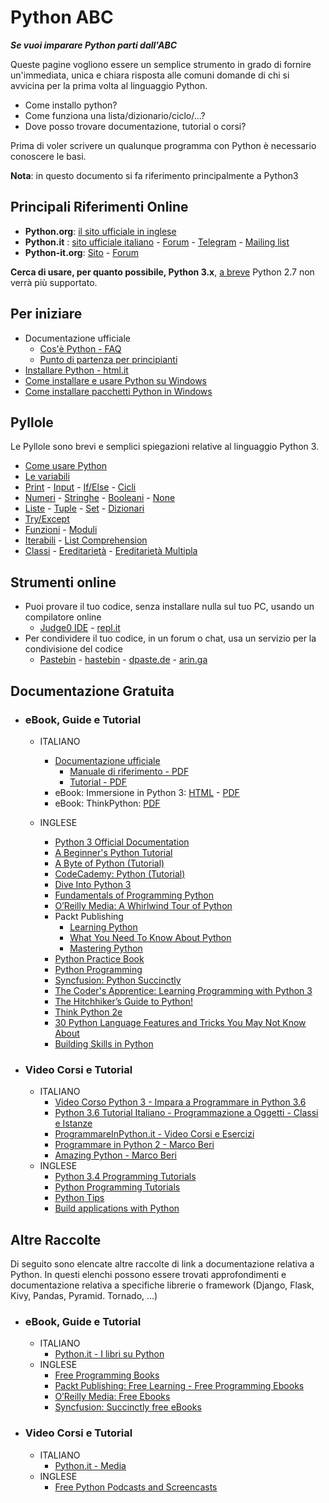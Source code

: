# Python ABC

_**Se vuoi imparare Python parti dall'ABC**_

Queste pagine vogliono essere un semplice strumento in grado di fornire un'immediata, unica e chiara risposta alle comuni domande di chi si avvicina per la prima volta al linguaggio Python.

* Come installo python?
* Come funziona una lista/dizionario/ciclo/...?
* Dove posso trovare documentazione, tutorial o corsi?

Prima di voler scrivere un qualunque programma con Python è necessario conoscere le basi.

**Nota**: in questo documento si fa riferimento principalmente a Python3


## Principali Riferimenti Online
* **Python.org**: [il sito ufficiale in inglese](https://docs.python.org)
* **Python.it** : [sito ufficiale italiano](http://www.python.it/) - [Forum](http://www.python.it/forum) - [Telegram](https://t.me/pythonita) - [Mailing list](http://www.python.it/comunita/mailing-list/)
* **Python-it.org**: [Sito](http://www.python-it.org) - [Forum](http://www.python-it.org/forum)

**Cerca di usare, per quanto possibile, Python 3.x**, [a breve](https://pythonclock.org) Python 2.7 non verrà più supportato.

## Per iniziare

  * Documentazione ufficiale
     * [Cos'è Python - FAQ](http://python.it/doc/faq/)
     * [Punto di partenza per principianti](http://python.it/doc/newbie/)
  * [Installare Python - html.it](http://www.html.it/pag/15609/installare-python/)
  * [Come installare e usare Python su Windows](https://gist.github.com/ricpol/2ca0ae46f02bfddf08036fa85519aa97)
  * [Come installare pacchetti Python in Windows](https://gist.github.com/ricpol/2ca0ae46f02bfddf08036fa85519aa97)

## Pyllole

Le Pyllole sono brevi e semplici spiegazioni relative al linguaggio Python 3.

* [Come usare Python](Pyllole/Use_Python.md)
* [Le variabili](Pyllole/Variables.md)
* [Print](Pyllole/Print.md) - [Input](Pyllole/Input.md) - [If/Else](Pyllole/If-Else.md) - [Cicli](Pyllole/Loops.md)
* [Numeri](Pyllole/Type_Number.md) - [Stringhe](Pyllole/Type_String.md) - [Booleani](Pyllole/Type_Boolean.md) - [None](Pyllole/Type_None.md)
* [Liste](Pyllole/Type_List.md) - [Tuple](Pyllole/Type_Tuple.md) - [Set](Pyllole/Type_Set.md) - [Dizionari](Pyllole/Type_Dictionary.md)
* [Try/Except](Pyllole/Try_Except.md)
* [Funzioni](Pyllole/Functions.md) - [Moduli](Pyllole/Modules.md)
* [Iterabili](Pyllole/Iterable.md) - [List Comprehension](Pyllole/List_Comprehension.md)
* [Classi](Pyllole/Classes.md) - [Ereditarietà](Pyllole/Inheritance.md) - [Ereditarietà Multipla](Pyllole/Inheritance_Multiple.md)


## Strumenti online

  * Puoi provare il tuo codice, senza installare nulla sul tuo PC, usando un compilatore online
     * [Judge0 IDE](https://ide.judge0.com) - [repl.it](https://repl.it/)
  * Per condividere il tuo codice, in un forum o chat, usa un servizio per la condivisione del codice
     * [Pastebin](https://pastebin.com) -  [hastebin](https://hastebin.com) - [dpaste.de](https://dpaste.de) - [arin.ga](https://arin.ga)

## Documentazione Gratuita

* ### eBook, Guide e Tutorial
  * ITALIANO
      * [Documentazione ufficiale](http://docs.python.it)
          * [Manuale di riferimento  - PDF](http://docs.python.it/paper-a4/ref.pdf)
          * [Tutorial - PDF](http://docs.python.it/paper-a4/tut.pdf)
      * eBook: Immersione in Python 3: [HTML](http://gpiancastelli.altervista.org/dip3-it/) - [PDF](http://gpiancastelli.altervista.org/dip3-it/d/diveintopython3-it-pdf-latest.zip)
      * eBook: ThinkPython: [PDF](https://github.com/AllenDowney/ThinkPythonItalian/blob/master/thinkpython_italian.pdf)

  * INGLESE

      * [Python 3 Official Documentation](https://docs.python.org/3/download.html)
      * [A Beginner's Python Tutorial](https://en.wikibooks.org/wiki/A_Beginner%27s_Python_Tutorial)
      * [A Byte of Python (Tutorial)](https://python.swaroopch.com/first_steps.html)
      * [CodeCademy: Python (Tutorial)](https://www.codecademy.com/learn/python)
      * [Dive Into Python 3](http://getpython3.com/diveintopython3/)
      * [Fundamentals of Programming Python](http://python.cs.southern.edu/pythonbook/pythonbook.pdf)
      * [O’Reilly Media: A Whirlwind Tour of Python](http://www.oreilly.com/programming/free/files/a-whirlwind-tour-of-python.pdf)
      * Packt Publishing
          * [Learning Python](https://www.packtpub.com/packt/free-ebook/learning-python)
          * [What You Need To Know About Python](https://www.packtpub.com/packt/free-ebook/what-you-need-know-about-python)
          * [Mastering Python](https://www.packtpub.com/free-ebook/mastering-python)
      * [Python Practice Book](https://anandology.com/python-practice-book/index.html)
      * [Python Programming](https://upload.wikimedia.org/wikipedia/commons/9/91/Python_Programming.pdf)
      * [Syncfusion: Python Succinctly](https://www.syncfusion.com/ebooks/python)
      * [The Coder's Apprentice: Learning Programming with Python 3](http://www.spronck.net/pythonbook/)
      * [The Hitchhiker’s Guide to Python!](http://docs.python-guide.org/en/latest/)
      * [Think Python 2e](http://greenteapress.com/wp/think-python-2e/)
      * [30 Python Language Features and Tricks You May Not Know About](http://sahandsaba.com/thirty-python-language-features-and-tricks-you-may-not-know.html)
      * [Building Skills in Python](http://www.itmaybeahack.com/book/python-2.6/latex/BuildingSkillsinPython.pdf)


* ### Video Corsi e Tutorial
  * ITALIANO
      * [Video Corso Python 3 - Impara a Programmare in Python 3.6](https://www.youtube.com/playlist?list=PLHUQL6-_n9Zes1VLMgJbLa8IIOHT9x4Nu)
      * [Python 3.6 Tutorial Italiano - Programmazione a Oggetti - Classi e Istanze](https://www.youtube.com/watch?v=nmoJf-Ei4TA&list=PLHUQL6-_n9ZdD3JMKg4On4NFh8bBg3Ckn)
      * [ProgrammareInPython.it - Video Corsi e Esercizi](https://www.programmareinpython.it/programmare-in-python/)
      * [Programmare in Python 2 - Marco Beri](https://www.youtube.com/playlist?list=PLC4DEDAECF24B855D)
      * [Amazing Python - Marco Beri](https://www.youtube.com/watch?v=O0DLSD5o5VU&list=PLu-RPGHOxmPVN7WbrlmO6Vc2gb8djB3_n)
  * INGLESE
      * [Python 3.4 Programming Tutorials](https://www.youtube.com/playlist?list=PL6gx4Cwl9DGAcbMi1sH6oAMk4JHw91mC_)
      * [Python Programming Tutorials](https://www.youtube.com/playlist?list=PLEA1FEF17E1E5C0DA)
      * [Python Tips](https://www.youtube.com/playlist?list=PLP8GkvaIxJP3ignHY_Dq7bFsvwzAcqZ1i)
      * [Build applications with Python](https://www.youtube.com/playlist?list=PL41psiCma00wwvtQyLFMFpzWxUYmSZwZy)

## Altre Raccolte
Di seguito sono elencate altre raccolte di link a documentazione relativa a Python.
In questi elenchi possono essere trovati approfondimenti e documentazione relativa a specifiche librerie o framework (Django, Flask, Kivy, Pandas, Pyramid. Tornado, ...)

* ### eBook, Guide e Tutorial
  * ITALIANO
      * [Python.it - I libri su Python](http://www.python.it/doc/libri/)
  * INGLESE
      * [Free Programming Books](https://github.com/EbookFoundation/free-programming-books/blob/master/free-podcasts-screencasts-en.md#python)
      * [Packt Publishing: Free Learning - Free Programming Ebooks](https://www.packtpub.com/packt/offers/free-learning)
      * [O’Reilly Media: Free Ebooks](http://www.oreilly.com/free/reports.html)
      * [Syncfusion: Succinctly free eBooks](https://www.syncfusion.com/ebooks)

*  ### Video Corsi e Tutorial
   * ITALIANO
       * [Python.it - Media](http://python.it/doc/media/)
   * INGLESE
      * [Free Python Podcasts and Screencasts](https://github.com/EbookFoundation/free-programming-books/blob/master/free-podcasts-screencasts-en.md#python)
